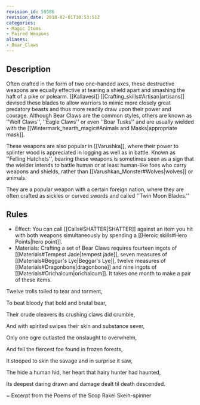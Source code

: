 ```yaml
---
revision_id: 59586
revision_date: 2018-02-01T10:53:51Z
categories:
- Magic Items
- Paired Weapons
aliases:
- Bear_Claws
---
```



## Description
Often crafted in the form of two one-handed axes, these destructive weapons are equally effective at tearing a shield apart and smashing the haft of a pike or polearm. [[Kallavesi]] [[Crafting_skills#Artisan|artisans]] devised these blades to allow warriors to mimic more closely great predatory beasts and thus more readily draw upon their power and courage. Although Bear Claws are the common styles, others are known as ''Wolf Claws'', ''Eagle Claws'' or even ''Boar Tusks'' and are usually wielded with the [[Wintermark_hearth_magic#Animals and Masks|appropriate mask]]. 

These weapons are also popular in [[Varushka]], where their power to splinter wood is appreciated in logging as well as in battle. Known as ''Felling Hatchets'', bearing these weapons is sometimes seen as a sign that the wielder intends to battle human or at least human-like foes who carry weapons and shields, rather than [[Varushkan_Monster#Wolves|wolves]] or animals. 

They are a popular weapon with a certain foreign nation, where they are often crafted as sickles or curved swords and called ''Twin Moon Blades.''

## Rules

* Effect: You can call [[Calls#SHATTER|SHATTER]] against an item you hit with both weapons simultaneously by spending a [[Heroic skills#Hero Points|hero point]].
* Materials: Crafting a set of Bear Claws requires fourteen ingots of [[Materials#Tempest Jade|tempest jade]], seven measures of [[Materials#Beggar's Lye|Beggar's Lye]],  twelve measures of [[Materials#Dragonbone|dragonbone]] and nine ingots of [[Materials#Orichalcum|orichalcum]]. It takes one month to make a pair of these items.

Twelve trolls toiled to tear and torment,

To beat bloody that bold and brutal bear,

Their crude cleavers its crushing claws did crumble,

And with spirited swipes their skin and substance sever,

Only one ogre outlasted the onslaught to overwhelm,

And fell the fiercest foe found in frozen forests,

It stooped to skin the savage and in surprise it saw,

The hide a human hid, her heart that hairy hunter had haunted,

Its deepest daring drawn and damage dealt til death descended.


~ Excerpt from the Poems of the Scop Rakel Skein-spinner





